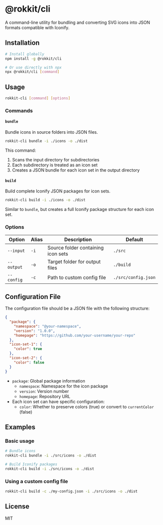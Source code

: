 # @rokkit/cli

A command-line utility for bundling and converting SVG icons into JSON formats compatible with Iconify.

## Installation

```bash
# Install globally
npm install -g @rokkit/cli

# Or use directly with npx
npx @rokkit/cli [command]
```

## Usage

```bash
rokkit-cli [command] [options]
```

### Commands

#### `bundle`

Bundle icons in source folders into JSON files.

```bash
rokkit-cli bundle -i ./icons -o ./dist
```

This command:

1. Scans the input directory for subdirectories
2. Each subdirectory is treated as an icon set
3. Creates a JSON bundle for each icon set in the output directory

#### `build`

Build complete Iconify JSON packages for icon sets.

```bash
rokkit-cli build -i ./icons -o ./dist
```

Similar to `bundle`, but creates a full Iconify package structure for each icon set.

### Options

| Option     | Alias | Description                        | Default             |
| ---------- | ----- | ---------------------------------- | ------------------- |
| `--input`  | `-i`  | Source folder containing icon sets | `./src`             |
| `--output` | `-o`  | Target folder for output files     | `./build`           |
| `--config` | `-c`  | Path to custom config file         | `./src/config.json` |

## Configuration File

The configuration file should be a JSON file with the following structure:

```json
{
  "package": {
    "namespace": "@your-namespace",
    "version": "1.0.0",
    "homepage": "https://github.com/your-username/your-repo"
  },
  "icon-set-1": {
    "color": true
  },
  "icon-set-2": {
    "color": false
  }
}
```

- `package`: Global package information
  - `namespace`: Namespace for the icon package
  - `version`: Version number
  - `homepage`: Repository URL
- Each icon set can have specific configuration:
  - `color`: Whether to preserve colors (true) or convert to `currentColor` (false)

## Examples

### Basic usage

```bash
# Bundle icons
rokkit-cli bundle -i ./src/icons -o ./dist

# Build Iconify packages
rokkit-cli build -i ./src/icons -o ./dist
```

### Using a custom config file

```bash
rokkit-cli build -c ./my-config.json -i ./src/icons -o ./dist
```

## License

MIT
